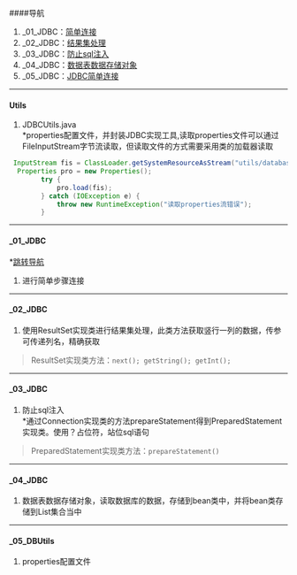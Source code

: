 ####导航  
1. _01_JDBC：[简单连接](#user-content-_01_jdbc)  
2. _02_JDBC：[结果集处理](#user-content-_02_jdbc)  
3. _03_JDBC：[防止sql注入](#user-content-_03_jdbc)  
4. _04_JDBC：[数据表数据存储对象](#user-content-_04_jdbc)  
5. _05_JDBC：[JDBC简单连接](#user-content-_05_jdbc)  
----
#### Utils  
1. JDBCUtils.java  
*properties配置文件，并封装JDBC实现工具,读取properties文件可以通过FileInputStream字节流读取，但读取文件的方式需要采用类的加载器读取
```java
 InputStream fis = ClassLoader.getSystemResourceAsStream("utils/database.properties");
  Properties pro = new Properties();
        try {
            pro.load(fis);
        } catch (IOException e) {
            throw new RuntimeException("读取properties流错误");
        }
```
----
#### _01_JDBC  
*[跳转导航](#user-content-导航)
1. 进行简单步骤连接
----
#### _02_JDBC  
1. 使用ResultSet实现类进行结果集处理，此类方法获取竖行一列的数据，传参可传递列名，精确获取    
>ResultSet实现类方法：`next(); getString(); getInt();`
----
#### _03_JDBC  
1. 防止sql注入  
*通过Connection实现类的方法prepareStatement得到PreparedStatement实现类。使用？占位符，站位sql语句     
>PreparedStatement实现类方法：`prepareStatement()`  
----
#### _04_JDBC  
1. 数据表数据存储对象，读取数据库的数据，存储到bean类中，并将bean类存储到List集合当中 
----
#### _05_DBUtils  
1. properties配置文件